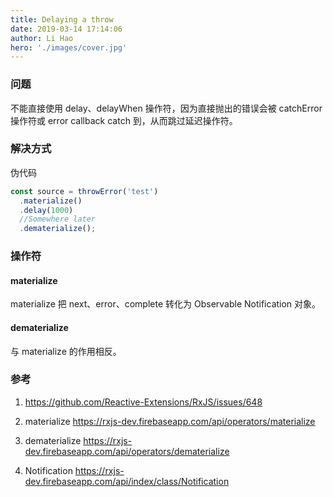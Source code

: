 ```yaml
---
title: Delaying a throw
date: 2019-03-14 17:14:06
author: Li Hao
hero: './images/cover.jpg'
---
```


### 问题

不能直接使用 delay、delayWhen 操作符，因为直接抛出的错误会被 catchError 操作符或 error callback catch 到，从而跳过延迟操作符。

### 解决方式

伪代码

```js
const source = throwError('test')
  .materialize()
  .delay(1000)
  //Somewhere later
  .dematerialize();
```

### 操作符

#### materialize

materialize 把 next、error、complete 转化为 Observable Notification 对象。

#### dematerialize

与 materialize 的作用相反。

### 参考

1. https://github.com/Reactive-Extensions/RxJS/issues/648

2. materialize https://rxjs-dev.firebaseapp.com/api/operators/materialize
3. dematerialize https://rxjs-dev.firebaseapp.com/api/operators/dematerialize
4. Notification https://rxjs-dev.firebaseapp.com/api/index/class/Notification

